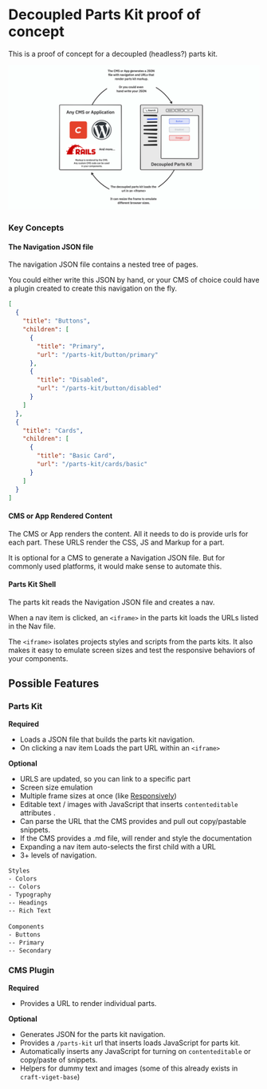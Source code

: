 # Decoupled Parts Kit proof of concept

This is a proof of concept for a decoupled (headless?) parts kit.

![Diagram of decoupled parts kit](docs/hero-image.png)

### Key Concepts

#### The Navigation JSON file
The navigation JSON file contains a nested tree of pages.

You could either write this JSON by hand, or your CMS of choice could have a plugin created to create this navigation on the fly.

```json
[
  {
    "title": "Buttons",
    "children": [
      {
        "title": "Primary",
        "url": "/parts-kit/button/primary"
      },
      {
        "title": "Disabled",
        "url": "/parts-kit/button/disabled"
      }
    ]
  },
  {
    "title": "Cards",
    "children": [
      {
        "title": "Basic Card",
        "url": "/parts-kit/cards/basic"
      }
    ]
  }
]
```

#### CMS or App Rendered Content

The CMS or App renders the content. All it needs to do is provide urls for each part. These URLS render the CSS, JS and Markup for a part.

It is optional for a CMS to generate a Navigation JSON file. But for commonly used platforms, it would make sense to automate this.

#### Parts Kit Shell

The parts kit reads the Navigation JSON file and creates a nav.

When a nav item is clicked, an `<iframe>` in the parts kit loads the URLs listed in the Nav file.

The `<iframe>` isolates projects styles and scripts from the parts kits. It also makes it easy to emulate screen sizes and test the responsive behaviors of your components.

## Possible Features

### Parts Kit
**Required**
- Loads a JSON file that builds the parts kit navigation.
- On clicking a nav item Loads the part URL within an `<iframe>`

**Optional**
- URLS are updated, so you can link to a specific part
- Screen size emulation
- Multiple frame sizes at once (like [Responsively](/Users/joshuapease/Development/_internal/parts-kit/README.md))
- Editable text / images with JavaScript that inserts `contenteditable` attributes .
- Can parse the URL that the CMS provides and pull out copy/pastable snippets.
- If the CMS provides a .md file, will render and style the documentation
- Expanding a nav item auto-selects the first child with a URL
- 3+ levels of navigation.
```
Styles
- Colors
-- Colors
- Typography
-- Headings
-- Rich Text

Components
- Buttons
-- Primary
-- Secondary
```

### CMS Plugin

**Required**

- Provides a URL to render individual parts.

**Optional**
- Generates JSON for the parts kit navigation.
- Provides a `/parts-kit` url that inserts loads JavaScript for parts kit.
- Automatically inserts any JavaScript for turning on `contenteditable` or copy/paste of snippets.
- Helpers for dummy text and images (some of this already exists in `craft-viget-base`)
